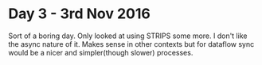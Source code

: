 # Day 3 - 3rd Nov 2016

Sort of a boring day.
Only looked at using STRIPS some more.
I don't like the async nature of it.
Makes sense in other contexts but for dataflow sync would be a nicer and simpler(though slower) processes.
